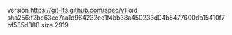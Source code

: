 version https://git-lfs.github.com/spec/v1
oid sha256:f2bc63cc7aa1d964232ee1f4bb38a450233d04b5477600db15410f7bf585d388
size 2919
